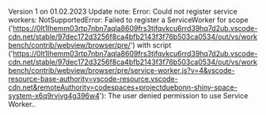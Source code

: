 Version 1 on 01.02.2023
Update note:
Error: Could not register service workers: NotSupportedError: Failed to register a ServiceWorker for scope ('https://0lt1lhemm03rtp7nbn7aqla8609frs3tjfqvkcu6rrd39hq7d2ub.vscode-cdn.net/stable/97dec172d3256f8ca4bfb2143f3f76b503ca0534/out/vs/workbench/contrib/webview/browser/pre/') with script ('https://0lt1lhemm03rtp7nbn7aqla8609frs3tjfqvkcu6rrd39hq7d2ub.vscode-cdn.net/stable/97dec172d3256f8ca4bfb2143f3f76b503ca0534/out/vs/workbench/contrib/webview/browser/pre/service-worker.js?v=4&vscode-resource-base-authority=vscode-resource.vscode-cdn.net&remoteAuthority=codespaces+projectduebonn-shiny-space-system-x6q9rvjvg4g396w4'): The user denied permission to use Service Worker..
